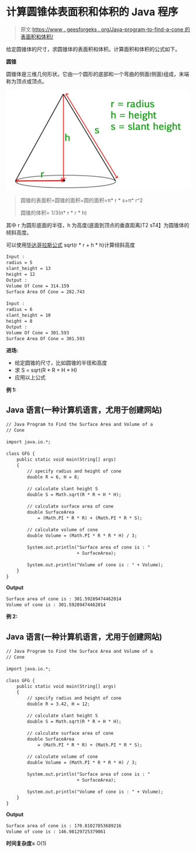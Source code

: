 # 计算圆锥体表面积和体积的 Java 程序

> 原文:[https://www . geesforgeks . org/Java-program-to-find-a-cone 的表面积和体积/](https://www.geeksforgeeks.org/java-program-to-find-the-surface-area-and-volume-of-a-cone/)

给定圆锥体的尺寸，求圆锥体的表面积和体积。计算面积和体积的公式如下。

**圆锥**

圆锥体是三维几何形状。它由一个圆形的底部和一个弯曲的侧面(侧面)组成，末端称为顶点或顶点。

![height, radius and slant height of a cone](img/0916e60474cd25d71c8be39db24ba24f.png)

> 圆锥的表面积=圆锥的面积+圆的面积=π* r * s+π* r^2
> 
> 圆锥的体积= 1/3(π* r * r * h)

其中 r 为圆形底面的半径，h 为高度(底面到顶点的垂直距离)T2 sT4】为圆锥体的倾斜高度。

可以使用[毕达哥拉斯公式](https://www.geeksforgeeks.org/pythagoras-theorem-and-its-converse-triangles-class-10-maths/) sqrt(r * r + h * h)计算倾斜高度

```
Input : 
radius = 5
slant_height = 13
height = 12
Output :
Volume Of Cone = 314.159
Surface Area Of Cone = 282.743

Input :
radius = 6
slant_height = 10
height = 8
Output : 
Volume Of Cone = 301.593
Surface Area Of Cone = 301.593
```

**进场:**

*   给定圆锥的尺寸，比如圆锥的半径和高度
*   求 S = sqrt(R * R + H * H)
*   应用以上公式

**例 1:**

## Java 语言(一种计算机语言，尤用于创建网站)

```
// Java Program to Find the Surface Area and Volume of a
// Cone

import java.io.*;

class GFG {
    public static void main(String[] args)
    {
        // specify radius and height of cone
        double R = 6, H = 8;

        // calculate slant height S
        double S = Math.sqrt(R * R + H * H);

        // calculate surface area of cone
        double SurfaceArea
            = (Math.PI * R * R) + (Math.PI * R * S);

        // calculate volume of cone
        double Volume = (Math.PI * R * R * H) / 3;

        System.out.println("Surface area of cone is : "
                           + SurfaceArea);

        System.out.println("Volume of cone is : " + Volume);
    }
}
```

**Output**

```
Surface area of cone is : 301.59289474462014
Volume of cone is : 301.59289474462014

```

**例 2:**

## Java 语言(一种计算机语言，尤用于创建网站)

```
// Java Program to Find the Surface Area and Volume of a
// Cone

import java.io.*;

class GFG {
    public static void main(String[] args)
    {
        // specify radius and height of cone
        double R = 3.42, H = 12;

        // calculate slant height S
        double S = Math.sqrt(R * R + H * H);

        // calculate surface area of cone
        double SurfaceArea
            = (Math.PI * R * R) + (Math.PI * R * S);

        // calculate volume of cone
        double Volume = (Math.PI * R * R * H) / 3;

        System.out.println("Surface area of cone is : "
                           + SurfaceArea);

        System.out.println("Volume of cone is : " + Volume);
    }
}
```

**Output**

```
Surface area of cone is : 170.81027853689216
Volume of cone is : 146.98129725379061

```

**时间复杂度=** O(1)